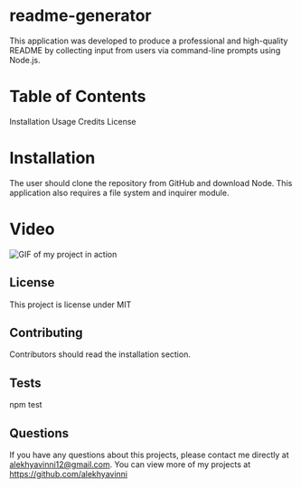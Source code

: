 # readme-generator
This application was developed to produce a professional and high-quality README by collecting input from users via command-line prompts using Node.js.

# Table of Contents
Installation
Usage
Credits
License


# Installation
 The user should clone the repository from GitHub and download Node. This application also requires a file system and inquirer module. 

# Video  
![GIF of my project in action](./utils/readmeVideo.gif)

 ## License 
  This project is license under MIT

  ## Contributing 
  Contributors should read the installation section. 

  ## Tests
  npm test

  ## Questions
  If you have any questions about this projects, please contact me directly at alekhyavinni12@gmail.com. You can view more of my projects at https://github.com/alekhyavinni
